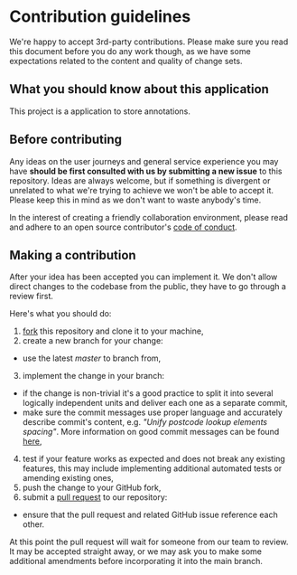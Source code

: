 # Contribution guidelines

We're happy to accept 3rd-party contributions. Please make sure you read this document before you do any work though,
as we have some expectations related to the content and quality of change sets.

## What you should know about this application

This project is a application to store annotations.

## Before contributing

Any ideas on the user journeys and general service experience you may have **should be first consulted
with us by submitting a new issue** to this repository. Ideas are always welcome, but if something is divergent or unrelated
to what we're trying to achieve we won't be able to accept it. Please keep this in mind as we don't want to waste anybody's time.

In the interest of creating a friendly collaboration environment, please read and adhere to an open source contributor's
[code of conduct](http://contributor-covenant.org/version/1/4/).

## Making a contribution

After your idea has been accepted you can implement it. We don't allow direct changes to the codebase from the public,
they have to go through a review first.

Here's what you should do:
1. [fork](https://help.github.com/articles/fork-a-repo/) this repository and clone it to your machine,
2. create a new branch for your change:
 * use the latest *master* to branch from,
3. implement the change in your branch:
 * if the change is non-trivial it's a good practice to split it into several logically independent units and deliver
   each one as a separate commit,
 * make sure the commit messages use proper language and accurately describe commit's content, e.g. *"Unify postcode lookup elements spacing"*.
   More information on good commit messages can be found [here](http://chris.beams.io/posts/git-commit/),
4. test if your feature works as expected and does not break any existing features, this may include implementing additional automated tests or amending existing ones,
5. push the change to your GitHub fork,
6. submit a [pull request](https://help.github.com/articles/creating-a-pull-request-from-a-fork/) to our repository:
 * ensure that the pull request and related GitHub issue reference each other.

At this point the pull request will wait for someone from our team to review. It may be accepted straight away,
or we may ask you to make some additional amendments before incorporating it into the main branch.
